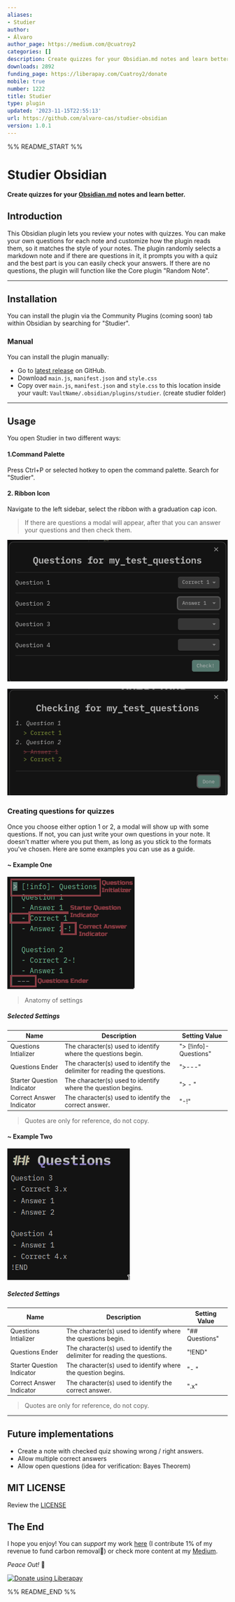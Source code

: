 ```yaml
---
aliases:
- Studier
author:
- Álvaro
author_page: https://medium.com/@cuatroy2
categories: []
description: Create quizzes for your Obsidian.md notes and learn better.
downloads: 2892
funding_page: https://liberapay.com/Cuatroy2/donate
mobile: true
number: 1222
title: Studier
type: plugin
updated: '2023-11-15T22:55:13'
url: https://github.com/alvaro-cas/studier-obsidian
version: 1.0.1
---
```


%% README_START %%

# Studier Obsidian
**Create quizzes for your [Obsidian.md](https://obsidian.md/) notes and learn better.** 


## Introduction

This Obsidian plugin lets you review your notes with quizzes. You can make your own questions for each note and customize how the plugin reads them, so it matches the style of your notes. The plugin randomly selects a markdown note and if there are questions in it, it prompts you with a quiz and the best part is you can easily check your answers. If there are no questions, the plugin will function like the Core plugin "Random Note".


***


## Installation
You can install the plugin via the Community Plugins (coming soon) tab within Obsidian by searching for "Studier".

### Manual
You can install the plugin manually:
- Go to [latest release](https://github.com/alvaro-cas/studier-obsidian/releases/latest) on GitHub.
- Download `main.js`, `manifest.json` and `style.css`
- Copy over `main.js`, `manifest.json` and `style.css` to this location inside your vault: `VaultName/.obsidian/plugins/studier`. (create studier folder)


***


## Usage
You open Studier in two different ways: 

#### 1.Command Palette
Press Ctrl+P or selected hotkey to open the command palette. Search for "Studier". 

#### 2. Ribbon Icon
Navigate to the left sidebar, select the ribbon with a graduation cap icon. 

> If there are questions a modal will appear, after that you can answer your questions and then check them.


![](https://github.com/alvaro-cas/studier-obsidian/blob/main/assets/sample_questions.png?raw=true)


![](https://github.com/alvaro-cas/studier-obsidian/blob/main/assets/sample_checker.png?raw=true)


### Creating questions for quizzes
Once you choose either option 1 or 2, a modal will show up with some questions. If not, you can just write your own questions in your note. It doesn't matter where you put them, as long as you stick to the formats you've chosen. Here are some examples you can use as a guide. 

#### ~ Example One

![](https://github.com/alvaro-cas/studier-obsidian/blob/main/assets/default_sample_markdown.png?raw=true)

> Anatomy of settings

##### Selected Settings

| Name | Description | Setting Value |
|--|--|--|
| Questions Intializer | The character(s) used to identify where the questions begin. | "> [!info]- Questions" |
| Questions Ender | The character(s) used to identify the delimiter for reading the questions. | ">---" |
| Starter Question Indicator | The character(s) used to identify where the question begins. | "> - " |
| Correct Answer Indicator | The character(s) used to identify the correct answer. | "-!" |

> Quotes are only for reference, do not copy.

#### ~ Example Two

![](https://github.com/alvaro-cas/studier-obsidian/blob/main/assets/custom_sample_markdown.png?raw=true)

##### Selected Settings

| Name | Description | Setting Value |
|--|--|--|
| Questions Intializer | The character(s) used to identify where the questions begin. | "## Questions" |
| Questions Ender | The character(s) used to identify the delimiter for reading the questions. | "!END" |
| Starter Question Indicator | The character(s) used to identify where the question begins. | "- " |
| Correct Answer Indicator | The character(s) used to identify the correct answer. | ".x" |

> Quotes are only for reference, do not copy.

***

## Future implementations
- Create a note with checked quiz showing wrong / right answers.
- Allow multiple correct answers
- Allow open questions (idea for verification: Bayes Theorem)


## MIT LICENSE
Review the [LICENSE](https://github.com/alvaro-cas/studier-obsidian/blob/main/LICENSE)


## The End
I hope you enjoy! You can *support* my work [here](https://liberapay.com/Cuatroy2/donate) (I contribute 1% of my revenue to fund carbon removal🌳) or check more content at my [Medium](https://medium.com/@cuatroy2).

*Peace Out!* 🤙

<noscript><a href="https://liberapay.com/Cuatroy2/donate"><img alt="Donate using Liberapay" src="https://liberapay.com/assets/widgets/donate.svg"></a></noscript>



%% README_END %%